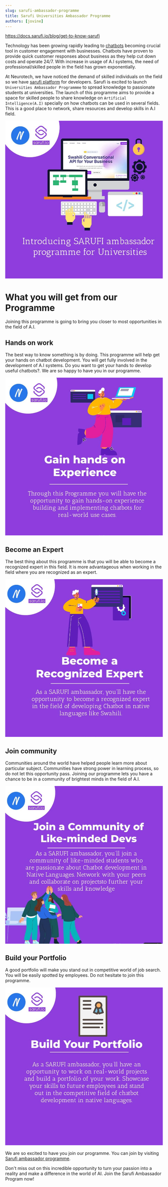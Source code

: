 ```yaml
---
slug: sarufi-ambassador-programme
title: Sarufi Universities Ambassador Programme
authors: [jovine]
---
```

https://docs.sarufi.io/blog/get-to-know-sarufi

Technology has been growing rapidly leading to [chatbots](https://docs.sarufi.io/blog/get-to-know-sarufi#what-is-a-chatbot) becoming crucial tool in customer engagement with businesses. Chatbots have proven to provide quick customer responses about business as they help cut down costs and operate 24/7. With increase in usage of A.I systems, the need of professional/skilled people in the field has grown exponentially.

At Neurotech, we have noticed the demand of skilled individuals on the field so we have [sarufi platform](https://playground.sarufi.io/community) for developers. Sarufi is excited to launch `Universities Ambassador Programmme` to spread knowledge to passionate students at universities. The launch of this programme aims to provide a space for skilled people to share knowledge on `Artificial Intelligence(A.I)` specially on how chatbots can be used in several fields.  This is a good place to network, share resources and develop skills in A.I field.

![Intro: Ambassador programme](./ambassador-programme-intro.jpeg)

# What you will get from our Programme
Joining this programme is going to bring you closer to most opportunities in the field of A.I. 

## Hands on work
The best way to know something is by doing. This programme will help get your hands on chatbot development. You will get fully involved in the development of A.I systems. Do you want to get your hands to develop useful chatbots?. We are so happy to have you in our programme.

![Benefits: Hands on work](./hands-on-work.jpeg)

## Become an Expert
The best thing about this programme is that you will be able to become a recognized expert in this field. It is more advantageous when working in the field where you are recognized as an expert.

![Benefits: Become a recognized expert](./be-expert.jpeg)

## Join community
Communities around the world have helped people learn more about particular subject. Communities have strong power in learning process, so do not let this opportunity pass. Joining our programme lets you have a chance to be in a community of brightest minds in the field of A.I.

![Benefits: Join community of passionate individuals](./join-commmunity.jpeg)

## Build your Portfolio
A good portfolio will make you stand out in competitive world of job search. You will be easily spotted by employees.  Do not hesitate to join this programme.

![Benefits: Build portifolia](./build-portifolio.jpeg)

We are so excited to have you join our programme. You can join by visiting [Sarufi ambassador programme](https://airtable.com/shryIPivn39ieuwa2).

Don't miss out on this incredible opportunity to turn your passion into a reality and make a difference in the world of AI. Join the Sarufi Ambassador Program now!
